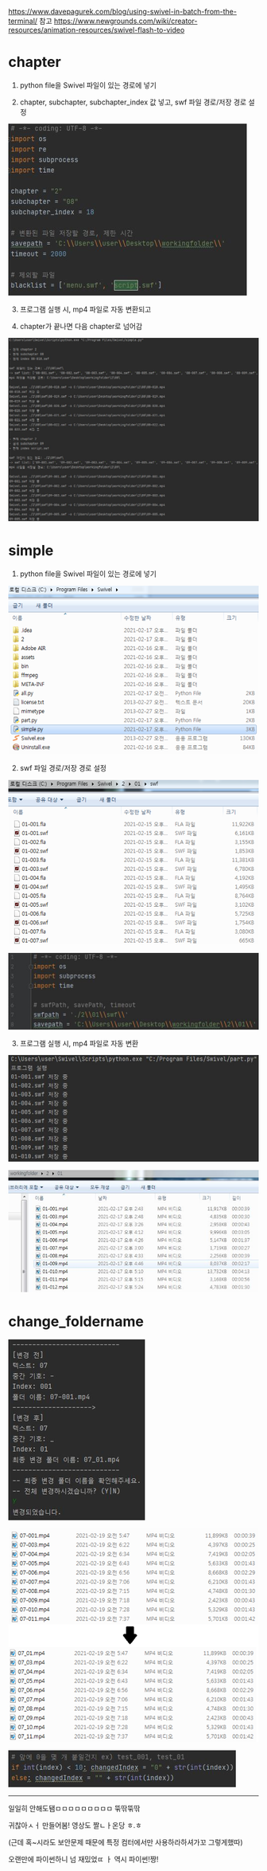 https://www.davepagurek.com/blog/using-swivel-in-batch-from-the-terminal/ 참고
https://www.newgrounds.com/wiki/creator-resources/animation-resources/swivel-flash-to-video

# chapter

1. python file을 Swivel 파일이 있는 경로에 넣기

2. chapter, subchapter, subchapter_index 값 넣고, swf 파일 경로/저장 경로 설정 

![5](./img/5.JPG)

3. 프로그램 실행 시, mp4 파일로 자동 변환되고

4. chapter가 끝나면 다음 chapter로 넘어감

![6](./img/6.JPG)



# simple

1. python file을 Swivel 파일이 있는 경로에 넣기

![2](./img/2.png)

2. swf 파일 경로/저장 경로 설정 

![3](./img/3.png)

![2-1](./img/2-1.JPG)

3. 프로그램 실행 시, mp4 파일로 자동 변환

![4](./img/4.JPG)

![4-1](./img/4-1.JPG)



# change_foldername

![8](./img/8.jpg)

![9](./img/9.png)

![10](./img/10.jpg)

-------------------------


일일히 안해도됌ㅁㅁㅁㅁㅁㅁㅁㅁㅁ 뚞딲뚞딲

귀찮아ㅅㅓ 만들어봄! 영상도 짤ㄴㅏ온당 ㅎ.ㅎ 

(근데 혹~시라도 보안문제 때문에 특정 컴터에서만 사용하라하셔가꼬 그렇게했따)

오랜만에 파이썬하니 넘 재밌었ㄸ ㅏ 역시 파이썬!짱!
